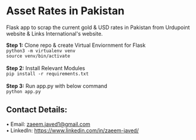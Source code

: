 # Asset Rates in Pakistan
Flask app to scrap the current gold & USD rates in Pakistan from Urdupoint website & Links International's website.

**Step 1:** Clone repo & create Virtual Enviornment for Flask  
```python3 -m virtualenv venv```  
```source venv/bin/activate```  
<br/>**Step 2:** Install Relevant Modules  
```pip install -r requirements.txt```  
<br/>**Step 3:** Run app.py with below command  
```python app.py```    

## Contact Details:  
• Email: zaeem.javed1@gmail.com  
• LinkedIn: https://www.linkedin.com/in/zaeem-javed/
